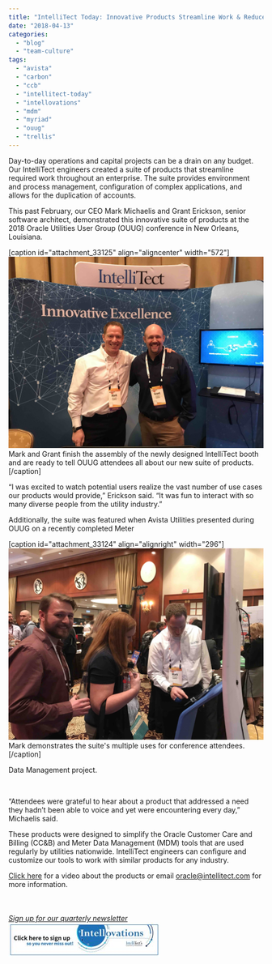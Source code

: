 ```yaml
---
title: "IntelliTect Today: Innovative Products Streamline Work & Reduce Enterprise Costs"
date: "2018-04-13"
categories: 
  - "blog"
  - "team-culture"
tags: 
  - "avista"
  - "carbon"
  - "ccb"
  - "intellitect-today"
  - "intellovations"
  - "mdm"
  - "myriad"
  - "ouug"
  - "trellis"
---
```


Day-to-day operations and capital projects can be a drain on any budget. Our IntelliTect engineers created a suite of products that streamline required work throughout an enterprise. The suite provides environment and process management, configuration of complex applications, and allows for the duplication of accounts.

This past February, our CEO Mark Michaelis and Grant Erickson, senior software architect, demonstrated this innovative suite of products at the 2018 Oracle Utilities User Group (OUUG) conference in New Orleans, Louisiana.

\[caption id="attachment\_33125" align="aligncenter" width="572"\]![](images/PG1-Mark.Grantboothsmall.jpg) Mark and Grant finish the assembly of the newly designed IntelliTect booth and are ready to tell OUUG attendees all about our new suite of products.\[/caption\]

“I was excited to watch potential users realize the vast number of use cases our products would provide,” Erickson said. “It was fun to interact with so many diverse people from the utility industry.”

Additionally, the suite was featured when Avista Utilities presented during OUUG on a recently completed Meter

\[caption id="attachment\_33124" align="alignright" width="296"\][![](images/PG3-Conference-OracleConfsmall.jpg)](/utilityproducts/) Mark demonstrates the suite's multiple uses for conference attendees.\[/caption\]

Data Management project.

 

“Attendees were grateful to hear about a product that addressed a need they hadn’t been able to voice and yet were encountering every day,” Michaelis said.

These products were designed to simplify the Oracle Customer Care and Billing (CC&B) and Meter Data Management (MDM) tools that are used regularly by utilities nationwide. IntelliTect engineers can configure and customize our tools to work with similar products for any industry.

[Click here](/utilityproducts/) for a video about the products or email [oracle@intellitect.com](mailto:oracle@intellitect.com) for more information.

 

###### [Sign up for our quarterly newsletter](https://bit.ly/2Nhro9T) [![](images/Click-here-to-sign-up-1-300x69.jpg)](https://bit.ly/2Nhro9T)
